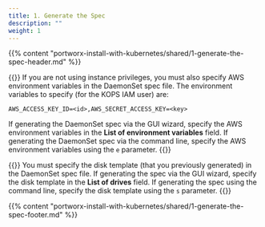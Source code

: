 ```yaml
---
title: 1. Generate the Spec
description: ""
weight: 1
---
```


{{% content "portworx-install-with-kubernetes/shared/1-generate-the-spec-header.md" %}}

{{<info>}}
If you are not using instance privileges, you must also specify AWS environment variables in the DaemonSet spec file. The environment variables to specify \(for the KOPS IAM user\) are:

`AWS_ACCESS_KEY_ID=<id>,AWS_SECRET_ACCESS_KEY=<key>`

If generating the DaemonSet spec via the GUI wizard, specify the AWS environment variables in the **List of environment variables** field. If generating the DaemonSet spec via the command line, specify the AWS environment variables using the `e` parameter.
{{</info>}}

{{<info>}}
You must specify the disk template \(that you previously generated\) in the DaemonSet spec file. If generating the spec via the GUI wizard, specify the disk template in the **List of drives** field. If generating the spec using the command line, specify the disk template using the `s` parameter.
{{</info>}}

{{% content "portworx-install-with-kubernetes/shared/1-generate-the-spec-footer.md" %}}
